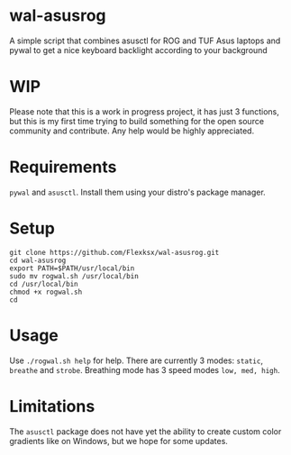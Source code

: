 # wal-asusrog
A simple script that combines asusctl for ROG and TUF Asus laptops and pywal to get a nice keyboard backlight according to your background
# WIP
Please note that this is a work in progress project, it has just 3 functions, but this is my first time trying to build something for the open source community and contribute. Any help would be highly appreciated.
# Requirements
```pywal``` and ```asusctl```. Install them using your distro's package manager.
# Setup
```
git clone https://github.com/Flexksx/wal-asusrog.git
cd wal-asusrog
export PATH=$PATH/usr/local/bin
sudo mv rogwal.sh /usr/local/bin
cd /usr/local/bin
chmod +x rogwal.sh
cd
```
# Usage
Use ```./rogwal.sh help``` for help. There are currently 3 modes: ```static```, ```breathe``` and ```strobe```. Breathing mode has 3 speed modes ```low, med, high```.
# Limitations
The ```asusctl``` package does not have yet the ability to create custom color gradients like on Windows, but we hope for some updates.
